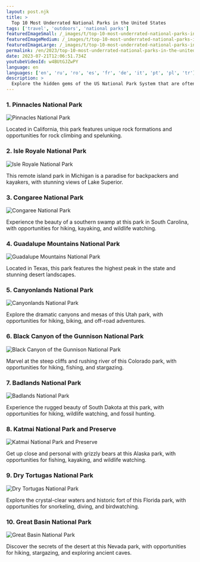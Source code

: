 ```yaml
---
layout: post.njk
title: >
  Top 10 Most Underrated National Parks in the United States
tags: ['travel', 'outdoors', 'national parks']
featuredImageSmall: /_images/t/top-10-most-underrated-national-parks-in-the-united-states-cover-en-small.webp
featuredImageMedium: /_images/t/top-10-most-underrated-national-parks-in-the-united-states-cover-en-medium.webp
featuredImageLarge: /_images/t/top-10-most-underrated-national-parks-in-the-united-states-cover-en-large.webp
permalink: /en/2023/top-10-most-underrated-national-parks-in-the-united-states.html
date: 2023-07-21T12:06:51.734Z
youtubeVideoId: w4BUtGJZwPY
language: en
languages: ['en', 'ru', 'ro', 'es', 'fr', 'de', 'it', 'pt', 'pl', 'tr']
description: >
  Explore the hidden gems of the US National Park System that are often overlooked by travelers.
---
```


### 1. Pinnacles National Park

![Pinnacles National Park](/_images/6/60d9a589114d181c8ed389fc23edec41-medium.webp)

Located in California, this park features unique rock formations and opportunities for rock climbing and spelunking.

### 2. Isle Royale National Park

![Isle Royale National Park](/_images/2/245553a496b944126d691784d3fdea36-medium.webp)

This remote island park in Michigan is a paradise for backpackers and kayakers, with stunning views of Lake Superior.

### 3. Congaree National Park

![Congaree National Park](/_images/6/65658f399a721a2adff013621509cbfe-medium.webp)

Experience the beauty of a southern swamp at this park in South Carolina, with opportunities for hiking, kayaking, and wildlife watching.

### 4. Guadalupe Mountains National Park

![Guadalupe Mountains National Park](/_images/5/5fc61fdd3d0ccbfa190f04ecfe842100-medium.webp)

Located in Texas, this park features the highest peak in the state and stunning desert landscapes.

### 5. Canyonlands National Park

![Canyonlands National Park](/_images/5/5c0a109f536e33fb0e577c669ed2e12f-medium.webp)

Explore the dramatic canyons and mesas of this Utah park, with opportunities for hiking, biking, and off-road adventures.

### 6. Black Canyon of the Gunnison National Park

![Black Canyon of the Gunnison National Park](/_images/7/74228739d328eff87d00784dcd15e95c-medium.webp)

Marvel at the steep cliffs and rushing river of this Colorado park, with opportunities for hiking, fishing, and stargazing.

### 7. Badlands National Park

![Badlands National Park](/_images/d/db3b519f1b892bc68b6434481f64fbbe-medium.webp)

Experience the rugged beauty of South Dakota at this park, with opportunities for hiking, wildlife watching, and fossil hunting.

### 8. Katmai National Park and Preserve

![Katmai National Park and Preserve](/_images/b/b8783ef838b1eb2ba7deac0fa760304f-medium.webp)

Get up close and personal with grizzly bears at this Alaska park, with opportunities for fishing, kayaking, and wildlife watching.

### 9. Dry Tortugas National Park

![Dry Tortugas National Park](/_images/b/bc33dcbc7bbda2a161c2330a2d5df03a-medium.webp)

Explore the crystal-clear waters and historic fort of this Florida park, with opportunities for snorkeling, diving, and birdwatching.

### 10. Great Basin National Park

![Great Basin National Park](/_images/4/44b5656bc03f36235a51fbb3619a497e-medium.webp)

Discover the secrets of the desert at this Nevada park, with opportunities for hiking, stargazing, and exploring ancient caves.

